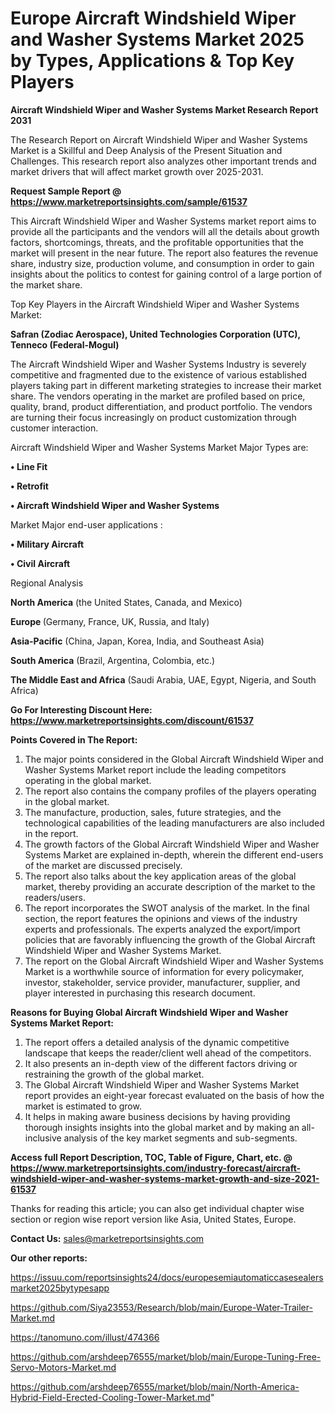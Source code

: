 # Europe Aircraft Windshield Wiper and Washer Systems Market 2025 by Types, Applications & Top Key Players

<strong>Aircraft Windshield Wiper and Washer Systems Market Research Report 2031</strong>

The Research Report on Aircraft Windshield Wiper and Washer Systems Market is a Skillful and Deep Analysis of the Present Situation and Challenges. This research report also analyzes other important trends and market drivers that will affect market growth over 2025-2031.

<strong>Request Sample Report @ <a href=https://www.marketreportsinsights.com/sample/61537>https://www.marketreportsinsights.com/sample/61537</a></strong>

This Aircraft Windshield Wiper and Washer Systems market report aims to provide all the participants and the vendors will all the details about growth factors, shortcomings, threats, and the profitable opportunities that the market will present in the near future. The report also features the revenue share, industry size, production volume, and consumption in order to gain insights about the politics to contest for gaining control of a large portion of the market share.

Top Key Players in the Aircraft Windshield Wiper and Washer Systems Market:

<strong>Safran (Zodiac Aerospace), United Technologies Corporation (UTC), Tenneco (Federal-Mogul)</strong>

The Aircraft Windshield Wiper and Washer Systems Industry is severely competitive and fragmented due to the existence of various established players taking part in different marketing strategies to increase their market share. The vendors operating in the market are profiled based on price, quality, brand, product differentiation, and product portfolio. The vendors are turning their focus increasingly on product customization through customer interaction.

Aircraft Windshield Wiper and Washer Systems Market Major Types are:

<strong>• Line Fit

• Retrofit

• Aircraft Windshield Wiper and Washer Systems</strong>

Market Major end-user applications :

<strong>• Military Aircraft

• Civil Aircraft</strong>

Regional Analysis

</u><strong><b>North America</b></strong> (the United States, Canada, and Mexico)

<strong><b>Europe </b></strong>(Germany, France, UK, Russia, and Italy)

<strong><b>Asia-Pacific</b></strong> (China, Japan, Korea, India, and Southeast Asia)

<strong><b>South America</b></strong> (Brazil, Argentina, Colombia, etc.)

<strong><b>The Middle East and Africa</b></strong> (Saudi Arabia, UAE, Egypt, Nigeria, and South Africa)

<strong>Go For Interesting Discount Here: <a href=https://www.marketreportsinsights.com/discount/61537>https://www.marketreportsinsights.com/discount/61537</a></strong>

<strong>Points Covered in The Report:</strong>
<ol>
  <li>The major points considered in the Global Aircraft Windshield Wiper and Washer Systems Market report include the leading competitors operating in the global market.</li>
  <li>The report also contains the company profiles of the players operating in the global market.</li>
  <li>The manufacture, production, sales, future strategies, and the technological capabilities of the leading manufacturers are also included in the report.</li>
  <li>The growth factors of the Global Aircraft Windshield Wiper and Washer Systems Market are explained in-depth, wherein the different end-users of the market are discussed precisely.</li>
  <li>The report also talks about the key application areas of the global market, thereby providing an accurate description of the market to the readers/users.</li>
  <li>The report incorporates the SWOT analysis of the market. In the final section, the report features the opinions and views of the industry experts and professionals. The experts analyzed the export/import policies that are favorably influencing the growth of the Global Aircraft Windshield Wiper and Washer Systems Market.</li>
  <li>The report on the Global Aircraft Windshield Wiper and Washer Systems Market is a worthwhile source of information for every policymaker, investor, stakeholder, service provider, manufacturer, supplier, and player interested in purchasing this research document.</li>
</ol>
<strong>Reasons for Buying Global Aircraft Windshield Wiper and Washer Systems Market Report:</strong>

<ol>
  <li>The report offers a detailed analysis of the dynamic competitive landscape that keeps the reader/client well ahead of the competitors.</li>
  <li>It also presents an in-depth view of the different factors driving or restraining the growth of the global market.</li>
  <li>The Global Aircraft Windshield Wiper and Washer Systems Market report provides an eight-year forecast evaluated on the basis of how the market is estimated to grow.</li>
  <li>It helps in making aware business decisions by having providing thorough insights insights into the global market and by making an all-inclusive analysis of the key market segments and sub-segments.</li>
</ol>
<strong>Access full Report Description, TOC, Table of Figure, Chart, etc. @ <a href=https://www.marketreportsinsights.com/industry-forecast/aircraft-windshield-wiper-and-washer-systems-market-growth-and-size-2021-61537>https://www.marketreportsinsights.com/industry-forecast/aircraft-windshield-wiper-and-washer-systems-market-growth-and-size-2021-61537</a></strong>


Thanks for reading this article; you can also get individual chapter wise section or region wise report version like Asia, United States, Europe.

<strong>Contact Us:</strong>
sales@marketreportsinsights.com

<strong>Our other reports:</strong>

<a href=https://issuu.com/reportsinsights24/docs/europesemiautomaticcasesealersmarket2025bytypesapp>https://issuu.com/reportsinsights24/docs/europesemiautomaticcasesealersmarket2025bytypesapp</a>

<a href=https://github.com/Siya23553/Research/blob/main/Europe-Water-Trailer-Market.md>https://github.com/Siya23553/Research/blob/main/Europe-Water-Trailer-Market.md</a>

<a href=https://tanomuno.com/illust/474366>https://tanomuno.com/illust/474366</a>

<a href=https://github.com/arshdeep76555/market/blob/main/Europe-Tuning-Free-Servo-Motors-Market.md>https://github.com/arshdeep76555/market/blob/main/Europe-Tuning-Free-Servo-Motors-Market.md</a>

<a href=https://github.com/arshdeep76555/market/blob/main/North-America-Hybrid-Field-Erected-Cooling-Tower-Market.md>https://github.com/arshdeep76555/market/blob/main/North-America-Hybrid-Field-Erected-Cooling-Tower-Market.md</a>"
